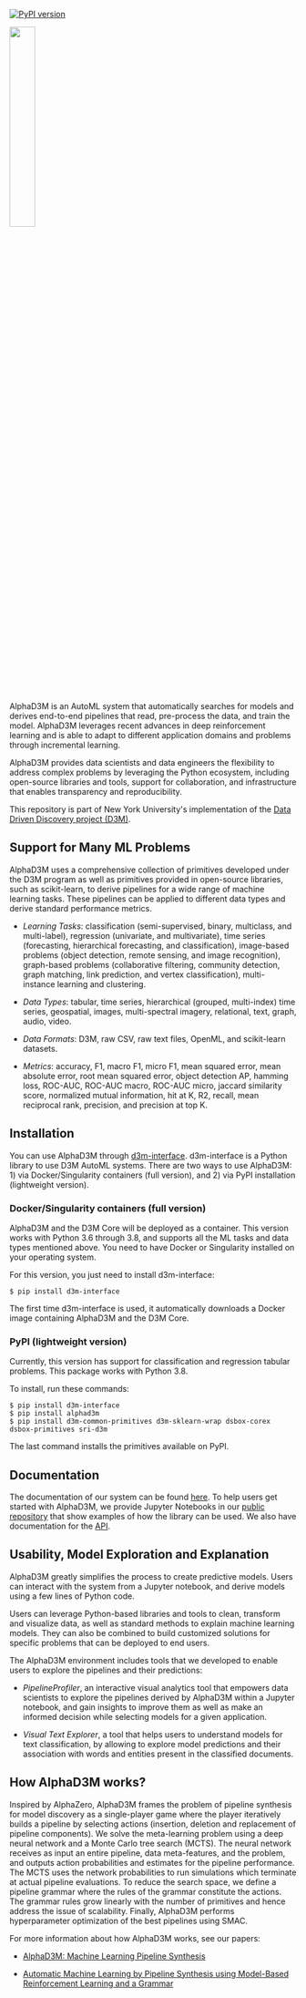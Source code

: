 [![PyPI version](https://badge.fury.io/py/alphad3m.svg)](https://badge.fury.io/py/alphad3m)

<img src="https://gitlab.com/ViDA-NYU/d3m/alphad3m/-/raw/devel/AlphaD3M_logo.png" width=30%>


AlphaD3M is an AutoML system that automatically searches for models and derives end-to-end pipelines that read, 
pre-process the data, and train the model. AlphaD3M leverages recent advances in deep reinforcement learning and is 
able to adapt to different application domains and problems through incremental learning.

AlphaD3M provides data scientists and data engineers the flexibility to address complex problems by leveraging the 
Python ecosystem, including open-source libraries and tools, support for collaboration, and infrastructure that enables 
transparency and reproducibility. 

This repository is part of New York University's implementation of the 
[Data Driven Discovery project (D3M)](https://datadrivendiscovery.org/).


## Support for Many ML Problems

AlphaD3M uses a comprehensive collection of primitives developed under the D3M program as well as primitives provided 
in open-source libraries, such as scikit-learn, to derive pipelines for a wide range of machine learning tasks. These 
pipelines can be applied to different data types and derive standard performance metrics.

- _Learning Tasks_: classification (semi-supervised, binary, multiclass, and multi-label), regression (univariate, and 
multivariate), time series (forecasting, hierarchical forecasting, and classification),  image-based problems (object 
detection, remote sensing, and image recognition), graph-based problems (collaborative filtering, community detection, 
graph matching, link prediction, and vertex classification),  multi-instance learning and clustering.

- _Data Types_: tabular, time series, hierarchical (grouped, multi-index) time series, geospatial, images, multi-spectral 
imagery, relational, text, graph, audio, video.

- _Data Formats_: D3M, raw CSV, raw text files, OpenML, and scikit-learn datasets.

- _Metrics_: accuracy, F1, macro F1, micro F1, mean squared error, mean absolute error, root mean squared error, object 
detection AP, hamming loss, ROC-AUC, ROC-AUC macro, ROC-AUC micro, jaccard similarity score, normalized mutual 
information, hit at K, R2, recall, mean reciprocal rank, precision, and precision at top K.


## Installation

You can use AlphaD3M through [d3m-interface](https://d3m-interface.readthedocs.io/en/latest/).  d3m-interface is a 
Python library to use D3M AutoML systems. There are two ways to use AlphaD3M: 1) via Docker/Singularity containers 
(full version), and 2) via PyPI installation (lightweight version).

### Docker/Singularity containers (full version)
AlphaD3M and the D3M Core will be deployed as a container. This version works with Python 3.6 through 3.8, and supports all 
the ML tasks and data types mentioned above. You need to have Docker or Singularity installed on your operating system.

For this version, you just need to install d3m-interface:

```
$ pip install d3m-interface
```

The first time d3m-interface is used, it automatically downloads a Docker image containing AlphaD3M and the D3M Core.



### PyPI (lightweight version)
Currently, this version has support for classification and regression tabular problems. This package works with Python 3.8.

To install, run these commands:

```
$ pip install d3m-interface
$ pip install alphad3m
$ pip install d3m-common-primitives d3m-sklearn-wrap dsbox-corex dsbox-primitives sri-d3m
```

The last command installs the primitives available on PyPI. 


## Documentation

The documentation of our system can be found [here](https://d3m-interface.readthedocs.io/).
To help users get started with AlphaD3M, we provide Jupyter Notebooks in our
[public repository](https://gitlab.com/ViDA-NYU/d3m/d3m_interface/-/tree/master/examples) that show examples of how the 
library can be used. We also have documentation for the [API](https://d3m-interface.readthedocs.io/en/latest/api.html).


## Usability, Model Exploration and Explanation

AlphaD3M greatly simplifies the process to create predictive models. Users can interact with the system from a 
Jupyter notebook, and derive models using a few lines of Python code.

Users can leverage Python-based libraries and tools to clean, transform and visualize data, as well as standard methods 
to explain machine learning models.  They can also be combined to  build customized solutions for specific problems that 
can be deployed to end users.

The AlphaD3M environment includes tools that we developed to enable users to explore the pipelines and their predictions:

- _PipelineProfiler_, an interactive visual analytics tool that empowers data scientists to explore the pipelines derived 
by AlphaD3M within a Jupyter notebook, and gain insights to improve them as well as make an informed decision while 
selecting models for a given application.

- _Visual Text Explorer_, a tool that helps users to understand models for text classification, by allowing to explore 
model predictions and their association with words and entities present in the classified documents.


## How AlphaD3M works?


Inspired by  AlphaZero, AlphaD3M frames the problem of pipeline synthesis for model discovery as a single-player game 
where the player iteratively builds a pipeline by selecting actions (insertion, deletion and replacement of pipeline 
components). We solve the meta-learning problem using a deep neural network and a Monte Carlo tree search (MCTS). 
The neural network receives as input an entire pipeline, data meta-features, and the problem, and outputs 
action probabilities and estimates for the pipeline performance. The MCTS uses the network probabilities to run 
simulations which terminate at actual pipeline evaluations.
To reduce the search space, we define a pipeline grammar where the rules of the grammar constitute the actions.  The 
grammar rules grow linearly with the number of primitives and hence address the issue of scalability. Finally, AlphaD3M
performs hyperparameter optimization of the best pipelines using SMAC.

For more information about how AlphaD3M works, see our papers:

- [AlphaD3M: Machine Learning Pipeline Synthesis](https://arxiv.org/abs/2111.02508)

- [Automatic Machine Learning by Pipeline Synthesis using Model-Based Reinforcement Learning and a Grammar](https://arxiv.org/abs/1905.10345)
